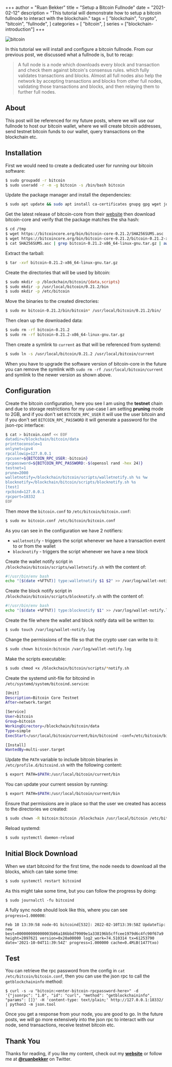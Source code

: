+++
author = "Ruan Bekker"
title = "Setup a Bitcoin Fullnode"
date = "2021-02-12"
description = "This tutorial will demonstrate how to setup a bitcoin fullnode to interact with the blockchain."
tags = [
    "blockchain",
    "crypto",
    "bitcoin",
    "fullnode",
]
categories = [
    "bitcoin",
]
series = ["blockchain-introduction"]
+++

![bitcoin](https://user-images.githubusercontent.com/567298/153724574-e8ac8a63-f630-4760-bfd1-bdaeb4dc2313.png)

In this tutorial we will install and configure a bitcoin fullnode. From our previous post, we discussed what a fullnode is, but to recap:

> A full node is a node which downloads every block and transaction and check them against bitcoin's consensus rules. which fully validates transactions and blocks. Almost all full nodes also help the network by accepting transactions and blocks from other full nodes, validating those transactions and blocks, and then relaying them to further full nodes.

## About

This post will be referenced for my future posts, where we will use our fullnode to host our bitcoin wallet, where we will create bitcoin addresses, send testnet bitcoin funds to our wallet, query transactions on the blockchain etc. 

## Installation

First we would need to create a dedicated user for running our bitcoin software:

```bash
$ sudo groupadd -r bitcoin
$ sudo useradd -r -m -g bitcoin -s /bin/bash bitcoin
```

Update the package manager and install the dependencies:

```bash
$ sudo apt update && sudo apt install ca-certificates gnupg gpg wget jq --no-install-recommends -y
```

Get the latest release of bitcoin-core from their [website](https://bitcoincore.org/bin/) then download bitcoin-core and verify that the package matches the sha hash:

```bash
$ cd /tmp
$ wget https://bitcoincore.org/bin/bitcoin-core-0.21.2/SHA256SUMS.asc
$ wget https://bitcoincore.org/bin/bitcoin-core-0.21.2/bitcoin-0.21.2-x86_64-linux-gnu.tar.gz
$ cat SHA256SUMS.asc | grep bitcoin-0.21.2-x86_64-linux-gnu.tar.gz | awk '{ print $1 }'
```

Extract the tarball:

```bash
$ tar -xvf bitcoin-0.21.2-x86_64-linux-gnu.tar.gz
```

Create the directories that will be used by bitcoin:

```bash
$ sudo mkdir -p /blockchain/bitcoin/{data,scripts}
$ sudo mkdir -p /usr/local/bitcoin/0.21.2/bin
$ sudo mkdir -p /etc/bitcoin
```

Move the binaries to the created directories:

```bash
$ sudo mv bitcoin-0.21.2/bin/bitcoin* /usr/local/bitcoin/0.21.2/bin/
```

Then clean up the downloaded data:

```bash
$ sudo rm -rf bitcoin-0.21.2
$ sudo rm -rf bitcoin-0.21.2-x86_64-linux-gnu.tar.gz
```

Then create a symlink to `current` as that will be referenced from systemd:

```bash
$ sudo ln -s /usr/local/bitcoin/0.21.2 /usr/local/bitcoin/current
```

When you have to upgrade the software version of bitcoin-core in the future you can remove the symlink with `sudo rm -rf /usr/local/bitcoin/current` and symlink to the newer version as shown above.

## Configuration

Create the bitcoin configuration, here you see I am using the **testnet** chain and due to storage restrictions for my use-case I am setting **pruning** mode to 2GB, and if you don't set `BITCOIN_RPC_USER` it will use the user bitcoin and if you don't set `BITCOIN_RPC_PASSWORD` it will generate a password for the json-rpc interface: 

```bash
$ cat > bitcoin.conf << EOF
datadir=/blockchain/bitcoin/data
printtoconsole=1
onlynet=ipv4
rpcallowip=127.0.0.1
rpcuser=${BITCOIN_RPC_USER:-bitcoin}
rpcpassword=${BITCOIN_RPC_PASSWORD:-$(openssl rand -hex 24)}
testnet=1
prune=2000
walletnotify=/blockchain/bitcoin/scripts/walletnotify.sh %s %w
blocknotify=/blockchain/bitcoin/scripts/blocknotify.sh %s
[test]
rpcbind=127.0.0.1
rpcport=18332
EOF
```

Then move the `bitcoin.conf` to `/etc/bitcoin/bitcoin.conf`:

```bash
$ sudo mv bitcoin.conf /etc/bitcoin/bitcoin.conf
```

As you can see in the configuration we have 2 notifiers:

- `walletnotify` - triggers the script whenever we have a transaction event to or from the wallet
- `blocknotify` - triggers the script whenever we have a new block

Create the wallet notify script in `/blockchain/bitcoin/scripts/walletnotify.sh` with the content of:

```bash
#!/usr/bin/env bash
echo "[$(date +%FT%T)] type:walletnotify $1 $2" >> /var/log/wallet-notify.log
```

Create the block notify script in `/blockchain/bitcoin/scripts/blocknotify.sh` with the content of:

```bash
#!/usr/bin/env bash
echo "[$(date +%FT%T)] type:blocknotify $1" >> /var/log/wallet-notify.log
```

Create the file where the wallet and block notify data will be written to:

```bash
$ sudo touch /var/log/wallet-notify.log
```

Change the permissions of the file so that the crypto user can write to it:

```bash
$ sudo chown bitcoin:bitcoin /var/log/wallet-notify.log
```

Make the scripts executable:

```bash
$ sudo chmod +x /blockchain/bitcoin/scripts/*notify.sh
```

Create the systemd unit-file for bitcoind in `/etc/systemd/system/bitcoind.service`:

```bash
[Unit]
Description=Bitcoin Core Testnet
After=network.target

[Service]
User=bitcoin
Group=bitcoin
WorkingDirectory=/blockchain/bitcoin/data
Type=simple
ExecStart=/usr/local/bitcoin/current/bin/bitcoind -conf=/etc/bitcoin/bitcoin.conf

[Install]
WantedBy=multi-user.target
```

Update the `PATH` variable to include bitcoin binaries in `/etc/profile.d/bitcoind.sh` with the following content:

```bash
$ export PATH=$PATH:/usr/local/bitcoin/current/bin
```

You can update your current session by running:

```bash
$ export PATH=$PATH:/usr/local/bitcoin/current/bin
```

Ensure that permissions are in place so that the user we created has access to the directories we created:

```bash
$ sudo chown -R bitcoin:bitcoin /blockchain /usr/local/bitcoin /etc/bitcoin
```

Reload systemd:

```bash
$ sudo systemctl daemon-reload
```

## Initial Block Download

When we start bitcoind for the first time, the node needs to download all the blocks, which can take some time:

```bash
$ sudo systemctl restart bitcoind
```

As this might take some time, but you can follow the progress by doing:

```
$ sudo journalctl -fu bitcoind
```

A fully sync node should look like this, where you can see `progress=1.000000`:

```
Feb 10 13:39:58 node-01 bitcoind[532]: 2022-02-10T13:39:58Z UpdateTip: new best=000000000000003b06a186bbd79909e1a338196b5cffcee1979d6c4fc90f67a9 height=2097621 version=0x20a00000 log2_work=74.510314 tx=61253790 date='2021-10-04T11:39:54Z' progress=1.000000 cache=0.4MiB(1477txo)
```

## Test

You can retrieve the rpc password from the config in `cat /etc/bitcoin/bitcoin.conf`, then you can use the json rpc to call the `getblockchaininfo` method:

```
$ curl -s -u "bitcoin:<enter-bitcoin-rpcpassword-here>" -d '{"jsonrpc": "1.0", "id": "curl", "method": "getblockchaininfo", "params": []}' -H 'content-type: text/plain;' http://127.0.0.1:18332/  | python3 -m json.tool
```

Once you get a response from your node, you are good to go. In the future posts, we will go more extensively into the json rpc to interact with our node, send transactions, receive testnet bitcoin etc.

## Thank You

Thanks for reading, if you like my content, check out my **[website](https://ruan.dev)** or follow me at **[@ruanbekker](https://twitter.com/ruanbekker)** on Twitter.
